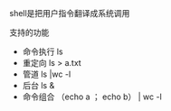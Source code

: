 shell是把用户指令翻译成系统调用

   

支持的功能

+ 命令执行 ls
+ 重定向 ls > a.txt
+ 管道 ls |wc -l
+ 后台 ls &
+ 命令组合 （echo a ； echo b） | wc -l